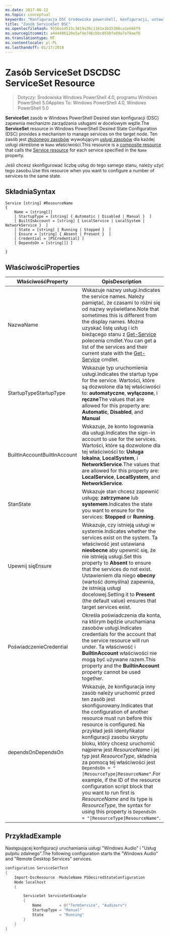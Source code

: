 ```yaml
---
ms.date: 2017-06-12
ms.topic: conceptual
keywords: "Konfiguracja DSC środowiska powershell, konfiguracji, ustawienia"
title: "Zasób ServiceSet DSC"
ms.openlocfilehash: 9556a1d513c3819a36c1161e3b35388ca1eb66f9
ms.sourcegitcommit: a444406120e5af4e746cbbc0558fe89a7e78aef6
ms.translationtype: MT
ms.contentlocale: pl-PL
ms.lasthandoff: 01/17/2018
---
```

# <a name="dsc-serviceset-resource"></a><span data-ttu-id="88b9b-103">Zasób ServiceSet DSC</span><span class="sxs-lookup"><span data-stu-id="88b9b-103">DSC ServiceSet Resource</span></span>

> <span data-ttu-id="88b9b-104">Dotyczy: Środowiska Windows PowerShell 4.0, programu Windows PowerShell 5.0</span><span class="sxs-lookup"><span data-stu-id="88b9b-104">Applies To: Windows PowerShell 4.0, Windows PowerShell 5.0</span></span>


<span data-ttu-id="88b9b-105">**ServiceSet** zasób w Windows PowerShell Desired stan konfiguracji (DSC) zapewnia mechanizm zarządzania usługami w docelowym węźle.</span><span class="sxs-lookup"><span data-stu-id="88b9b-105">The **ServiceSet** resource in Windows PowerShell Desired State Configuration (DSC) provides a mechanism to manage services on the target node.</span></span> <span data-ttu-id="88b9b-106">Ten zasób jest [złożonego zasobów](authoringResourceComposite.md) wywołującym [usługi zasobów](serviceResource.md) dla każdej usługi określone w `Name` właściwości.</span><span class="sxs-lookup"><span data-stu-id="88b9b-106">This resource is a [composite resource](authoringResourceComposite.md) that calls the [Service resource](serviceResource.md) for each service specified in the `Name` property.</span></span>

<span data-ttu-id="88b9b-107">Jeśli chcesz skonfigurować liczbę usług do tego samego stanu, należy użyć tego zasobu.</span><span class="sxs-lookup"><span data-stu-id="88b9b-107">Use this resource when you want to configure a number of services to the same state.</span></span>

## <a name="syntax"></a><span data-ttu-id="88b9b-108">Składnia</span><span class="sxs-lookup"><span data-stu-id="88b9b-108">Syntax</span></span>

```
Service [string] #ResourceName
{
    Name = [string[]]
    [ StartupType = [string] { Automatic | Disabled | Manual }  ]
    [ BuiltInAccount = [string] { LocalService | LocalSystem | NetworkService }  ]
    [ State = [string] { Running | Stopped }  ]
    [ Ensure = [string] { Absent | Present }  ]
    [ Credential = [PSCredential] ]
    [ DependsOn = [string[]] ]
    
}
```

## <a name="properties"></a><span data-ttu-id="88b9b-109">Właściwości</span><span class="sxs-lookup"><span data-stu-id="88b9b-109">Properties</span></span>

|  <span data-ttu-id="88b9b-110">Właściwość</span><span class="sxs-lookup"><span data-stu-id="88b9b-110">Property</span></span>  |  <span data-ttu-id="88b9b-111">Opis</span><span class="sxs-lookup"><span data-stu-id="88b9b-111">Description</span></span>   | 
|---|---| 
| <span data-ttu-id="88b9b-112">Nazwa</span><span class="sxs-lookup"><span data-stu-id="88b9b-112">Name</span></span>| <span data-ttu-id="88b9b-113">Wskazuje nazwy usługi.</span><span class="sxs-lookup"><span data-stu-id="88b9b-113">Indicates the service names.</span></span> <span data-ttu-id="88b9b-114">Należy pamiętać, że czasami to różni się od nazwy wyświetlane.</span><span class="sxs-lookup"><span data-stu-id="88b9b-114">Note that sometimes this is different from the display names.</span></span> <span data-ttu-id="88b9b-115">Można uzyskać listę usług i ich bieżącego stanu z [Get-Service](https://technet.microsoft.com/en-us/library/hh849804.aspx) polecenia cmdlet.</span><span class="sxs-lookup"><span data-stu-id="88b9b-115">You can get a list of the services and their current state with the [Get-Service](https://technet.microsoft.com/en-us/library/hh849804.aspx) cmdlet.</span></span>|
| <span data-ttu-id="88b9b-116">StartupType</span><span class="sxs-lookup"><span data-stu-id="88b9b-116">StartupType</span></span>| <span data-ttu-id="88b9b-117">Wskazuje typ uruchomienia usługi.</span><span class="sxs-lookup"><span data-stu-id="88b9b-117">Indicates the startup type for the service.</span></span> <span data-ttu-id="88b9b-118">Wartości, które są dozwolone dla tej właściwości to: **automatyczne**, **wyłączone**, i **ręczne**</span><span class="sxs-lookup"><span data-stu-id="88b9b-118">The values that are allowed for this property are: **Automatic**, **Disabled**, and **Manual**</span></span>|  
| <span data-ttu-id="88b9b-119">BuiltInAccount</span><span class="sxs-lookup"><span data-stu-id="88b9b-119">BuiltInAccount</span></span>| <span data-ttu-id="88b9b-120">Wskazuje, że konto logowania dla usługi.</span><span class="sxs-lookup"><span data-stu-id="88b9b-120">Indicates the sign-in account to use for the services.</span></span> <span data-ttu-id="88b9b-121">Wartości, które są dozwolone dla tej właściwości to: **Usługa lokalna**, **LocalSystem**, i **NetworkService**.</span><span class="sxs-lookup"><span data-stu-id="88b9b-121">The values that are allowed for this property are: **LocalService**, **LocalSystem**, and **NetworkService**.</span></span>| 
| <span data-ttu-id="88b9b-122">Stan</span><span class="sxs-lookup"><span data-stu-id="88b9b-122">State</span></span>| <span data-ttu-id="88b9b-123">Wskazuje stan chcesz zapewnić usługę: **zatrzymane** lub **systemem**.</span><span class="sxs-lookup"><span data-stu-id="88b9b-123">Indicates the state you want to ensure for the services: **Stopped** or **Running**.</span></span>| 
| <span data-ttu-id="88b9b-124">Upewnij się</span><span class="sxs-lookup"><span data-stu-id="88b9b-124">Ensure</span></span>| <span data-ttu-id="88b9b-125">Wskazuje, czy istnieją usługi w systemie.</span><span class="sxs-lookup"><span data-stu-id="88b9b-125">Indicates whether the services exist on the system.</span></span> <span data-ttu-id="88b9b-126">Ta właściwość jest ustawiana **nieobecne** aby upewnić się, że nie istnieją usługi.</span><span class="sxs-lookup"><span data-stu-id="88b9b-126">Set this property to **Absent** to ensure that the services do not exist.</span></span> <span data-ttu-id="88b9b-127">Ustawieniem dla niego **obecny** (wartość domyślna) zapewnia, że istnieją usługi docelowej.</span><span class="sxs-lookup"><span data-stu-id="88b9b-127">Setting it to **Present** (the default value) ensures that target services exist.</span></span>|
| <span data-ttu-id="88b9b-128">Poświadczenie</span><span class="sxs-lookup"><span data-stu-id="88b9b-128">Credential</span></span>| <span data-ttu-id="88b9b-129">Określa poświadczenia dla konta, na którym będzie uruchamiana zasobów usługi.</span><span class="sxs-lookup"><span data-stu-id="88b9b-129">Indicates credentials for the account that the service resource will run under.</span></span> <span data-ttu-id="88b9b-130">Ta właściwość i **BuiltinAccount** właściwości nie mogą być używane razem.</span><span class="sxs-lookup"><span data-stu-id="88b9b-130">This property and the **BuiltinAccount** property cannot be used together.</span></span>| 
| <span data-ttu-id="88b9b-131">dependsOn</span><span class="sxs-lookup"><span data-stu-id="88b9b-131">DependsOn</span></span>| <span data-ttu-id="88b9b-132">Wskazuje, że konfiguracja inny zasób należy uruchomić przed ten zasób jest skonfigurowany.</span><span class="sxs-lookup"><span data-stu-id="88b9b-132">Indicates that the configuration of another resource must run before this resource is configured.</span></span> <span data-ttu-id="88b9b-133">Na przykład jeśli identyfikator konfiguracji zasobu skryptu bloku, który chcesz uruchomić najpierw jest *ResourceName* i jej typ jest *ResourceType*, składnia za pomocą tej właściwości jest `DependsOn = "[ResourceType]ResourceName"`.</span><span class="sxs-lookup"><span data-stu-id="88b9b-133">For example, if the ID of the resource configuration script block that you want to run first is *ResourceName* and its type is *ResourceType*, the syntax for using this property is `DependsOn = "[ResourceType]ResourceName"`.</span></span>| 



## <a name="example"></a><span data-ttu-id="88b9b-134">Przykład</span><span class="sxs-lookup"><span data-stu-id="88b9b-134">Example</span></span>

<span data-ttu-id="88b9b-135">Następującej konfiguracji uruchamiania usługi "Windows Audio" i "Usług pulpitu zdalnego".</span><span class="sxs-lookup"><span data-stu-id="88b9b-135">The following configuration starts the "Windows Audio" and "Remote Desktop Services" services.</span></span>

```powershell
configuration ServiceSetTest
{
    Import-DscResource -ModuleName PSDesiredStateConfiguration
    Node localhost
    {

        ServiceSet ServiceSetExample
        {
            Name        = @("TermService", "Audiosrv")
            StartupType = "Manual"
            State       = "Running"
        } 
    }
}
```

